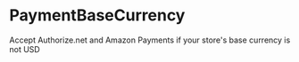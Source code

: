 # PaymentBaseCurrency
Accept Authorize.net and Amazon Payments if your store's base currency is not USD
